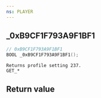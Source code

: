 ```yaml
---
ns: PLAYER
---
```

## _0xB9CF1F793A9F1BF1

```c
// 0xB9CF1F793A9F1BF1
BOOL _0xB9CF1F793A9F1BF1();
```

```
Returns profile setting 237.
GET_*
```

## Return value
